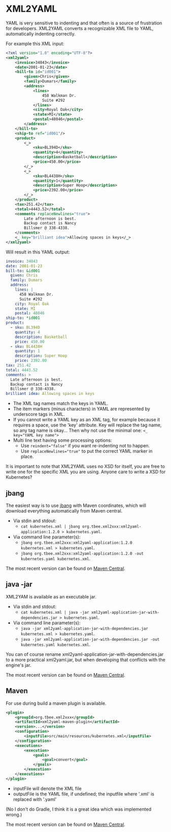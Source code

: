 # XML2YAML
YAML is very sensitive to indenting and that often is a source of frustration for developers. XML2YAML converts a recognizable XML file to YAML, automatically indenting correctly.

For example this XML input:

```xml
<?xml version="1.0" encoding="UTF-8"?>
<xml2yaml>
	<invoice>34843</invoice>
	<date>2001-01-23</date>
	<bill-to id="id001">
		<given>Chris</given>
		<family>Dumars</family>
		<address>
			<lines>
				458 Walkman Dr.
				Suite #292
			</lines>
			<city>Royal Oak</city>
			<state>MI</state>
			<postal>48046</postal>
		</address>
	</bill-to>
	<ship-to ref="id001"/>
	<product>
		<_>
			<sku>BL394D</sku>
			<quantity>4</quantity>
			<description>Basketball</description>
			<price>450.00</price>
		</_>
		<_>
			<sku>BL4438H</sku>
			<quantity>1</quantity>
			<description>Super Hoop</description>
			<price>2392.00</price>
		</_>
	</product>
	<tax>251.42</tax>
	<total>4443.52</total>
	<comments replaceNewlines="true">
		Late afternoon is best.
		Backup contact is Nancy
		Billsmer @ 338-4338.
	</comments>
	<_ key="brilliant idea">Allowing spaces in keys</_> 
</xml2yaml>

```

Will result in this YAML output:

```yaml
invoice: 34843
date: 2001-01-23
bill-to: &id001
  given: Chris
  family: Dumars
  address: 
    lines: |
      458 Walkman Dr.
      Suite #292
    city: Royal Oak
    state: MI
    postal: 48046
ship-to: *id001
product: 
  - sku: BL394D
    quantity: 4
    description: Basketball
    price: 450.00
  - sku: BL4438H
    quantity: 1
    description: Super Hoop
    price: 2392.00
tax: 251.42
total: 4443.52
comments: >
  Late afternoon is best.
  Backup contact is Nancy
  Billsmer @ 338-4338.
brilliant idea: Allowing spaces in keys 
```

* The XML tag names match the keys in YAML.
* The item markers (minus characters) in YAML are represented by underscore tags in XML.
* If you cannot write a YAML key as an XML tag, for example because it requires a space, use the 'key' attribute. Key will replace the tag name, so any tag name is okay... Then why not use the minimal one: `<_ key="YAML key name">`
* Multi line text having some processing options:
    * Use `reindent="false"` if you want re-indenting not to happen.
    * Use `replaceNewlines="true"` to put the correct YAML marker in place.

It is important to note that XML2YAML uses no XSD for itself, you are free to write one for the specific XML you are using. Anyone care to write a XSD for Kubernetes?


## jbang
The easiest way is to use [jbang](https://www.jbang.dev/) with Maven coordinates, which will download everything automatically from Maven central.
* Via stdin and stdout:
    * `cat kubernetes.xml | jbang org.tbee.xml2xxx:xml2yaml-application:1.2.0 > kubernetes.yaml`.
* Via command line parameter(s): 
    * `jbang org.tbee.xml2xxx:xml2yaml-application:1.2.0 kubernetes.xml > kubernetes.yaml`.
    * `jbang org.tbee.xml2xxx:xml2yaml-application:1.2.0 -out kubernetes.yaml kubernetes.xml`.
    
The most recent version can be found on [Maven Central](https://search.maven.org/search?q=g:org.tbee.xml2xxx).

## java -jar
XML2YAM is available as an executable jar.
* Via stdin and stdout:
    * `cat kubernetes.xml | java -jar xml2yaml-application-jar-with-dependencies.jar > kubernetes.yaml`.
* Via command line parameter(s): 
    * `java -jar xml2yaml-application-jar-with-dependencies.jar kubernetes.xml > kubernetes.yaml`.
    * `java -jar xml2yaml-application-jar-with-dependencies.jar -out kubernetes.yaml kubernetes.xml`.
    
You can of course rename xml2yaml-application-jar-with-dependencies.jar to a more practical xml2yaml.jar, but when developing that conflicts with the engine's jar.

The most recent version can be found on [Maven Central](https://search.maven.org/search?q=g:org.tbee.xml2xxx).

## Maven
For use during build a maven plugin is available.

```xml
<plugin>
    <groupId>org.tbee.xml2xxx</groupId>
    <artifactId>xml2yaml-maven-plugin</artifactId>
    <version>...</version>
    <configuration>
        <inputFile>src/main/resources/kubernetes.xml</inputFile>
    </configuration>
    <executions>
        <execution>
            <goals>
                <goal>convert</goal>						
            </goals>
        </execution>
    </executions>
</plugin>
```

* inputFile will denote the XML file
* outputFile is the YAML file, if undefined; the inputfile where '.xml' is replaced with '.yaml'

(No I don't do Gradle, I think it is a great idea which was implemented wrong.)

The most recent version can be found on [Maven Central](https://search.maven.org/search?q=g:org.tbee.xml2xxx).

